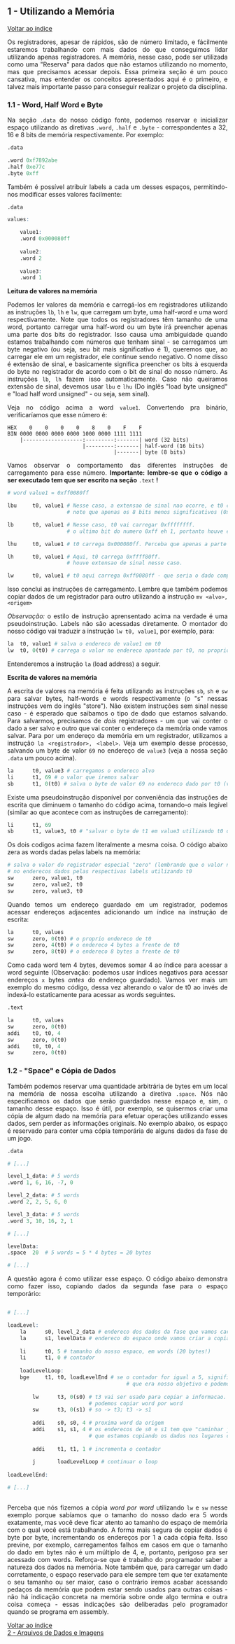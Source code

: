 ## **1 - Utilizando a Memória**

<div style="text-align: justify">

<a href="../index.html">Voltar ao índice</a>

Os registradores, apesar de rápidos, são de número limitado, e fácilmente estaremos trabalhando com mais dados do que conseguimos lidar utilizando apenas registradores. A memória, nesse caso, pode ser utilizada como uma "Reserva" para dados que não estamos utilizando no momento, mas que precisamos acessar depois. Essa primeira seção é um pouco cansativa, mas entender os conceitos apresentados aqui é o primeiro, e talvez mais importante passo para conseguir realizar o projeto da disciplina.

### **1.1 - Word, Half Word e Byte**

Na seção `.data` do nosso código fonte, podemos reservar e inicializar espaço utilizando as diretivas `.word`, `.half` e `.byte` - correspondentes a 32, 16 e 8 bits de memória respectivamente. Por exemplo:

```r
.data

.word 0xf7892abe
.half 0xe77c
.byte 0xff
```

Também é possível atribuir labels a cada um desses espaços, permitindo-nos modificar esses valores facilmente:

```r
.data

values:

	value1:
	.word 0x000080ff
	
	value2:
	.word 2
	
	value3:
	.word 1
```
**Leitura de valores na memória**

Podemos ler valores da memória e carregá-los em registradores utilizando as instruções `lb`, `lh` e `lw`, que carregam um byte, uma half-word e uma word respectivamente. Note que todos os registradores têm tamanho de uma word, portanto carregar uma half-word ou um byte irá preencher apenas uma parte dos bits do registrador. Isso causa uma ambiguidade quando estamos trabalhando com números que tenham sinal - se carregamos um byte negativo (ou seja, seu bit mais significativo é 1), queremos que, ao carregar ele em um registrador, ele continue sendo negativo. O nome disso é extensão de sinal, e basicamente significa preencher os bits à esquerda do byte no registrador de acordo com o bit de sinal do nosso número. As instruções `lb`, `lh` fazem isso automaticamente. Caso não queiramos extensão de sinal, devemos usar `lbu` e `lhu` (Do inglês "load byte unsigned" e "load half word unsigned" - ou seja, sem sinal).

Veja no código acima a word `value1`. Convertendo pra binário, verificaríamos que esse número é:
```
HEX	   0    0    0    0    8    0    F    F
BIN	0000 0000 0000 0000 1000 0000 1111 1111
	|-------------------:---------:-------| word (32 bits)
						|---------:-------| half-word (16 bits)
								  |-------| byte (8 bits)
```
Vamos observar o comportamento das diferentes instruções de carregamento para esse número. **Importante: lembre-se que o código a ser executado tem que ser escrito na seção** `.text` **!**
```r
# word value1 = 0xff0080ff

lbu		t0, value1 # Nesse caso, a extensao de sinal nao ocorre, e t0 carrega 0x000000ff - 
				   # note que apenas os 8 bits menos significativos (0xff) foram carregados.

lb		t0, value1 # Nesse caso, t0 vai carregar 0xffffffff.
				   # o ultimo bit do numero 0xff eh 1, portanto houve extensao de sinal.

lhu		t0, value1 # t0 carrega 0x000080ff. Perceba que apenas a parte 0x80ff (16 bits) do numero foi considerada - metade da word.

lh		t0, value1 # Aqui, t0 carrega 0xffff80ff. 
				   # houve extensao de sinal nesse caso.

lw		t0, value1 # t0 aqui carrega 0xff0080ff - que seria o dado completo.
```
Isso conclui as instruções de carregamento. Lembre que também podemos copiar dados de um registrador para outro utilizando a instrução `mv <alvo>, <origem>`

*Observação:* o estilo de instrução aprensentado acima na verdade é uma pseudoinstrução. Labels não são acessadas diretamente. O montador do nosso código vai traduzir a instrução `lw t0, value1`, por exemplo, para:
```r
la	t0, value1 # salva o endereco de value1 em t0
lw	t0, 0(t0) # carrega o valor no endereco apontado por t0, no proprio t0
```
Entenderemos a instrução `la` (load address) a seguir.

**Escrita de valores na memória**

A escrita de valores na memória é feita utilizando as instruções `sb`, `sh` e `sw` para salvar bytes, half-words e words respectivamente (o "s" nessas instruções vem do inglês "store"). Não existem instruções sem sinal nesse caso - é esperado que saibamos o tipo de dado que estamos salvando. Para salvarmos, precisamos de *dois* registradores - um que vai conter o dado a ser salvo e outro que vai conter o endereço da memória onde vamos salvar. Para por um endereço da memória em um registrador, utilizamos a instrução `la <registrador>, <label>`. Veja um exemplo desse processo, salvando um byte de valor `69` no endereço de `value3` (veja a nossa seção `.data` um pouco acima).
```r
la		t0, value3 # carregamos o endereco alvo
li		t1, 69 # o valor que iremos salvar
sb		t1, 0(t0) # salva o byte de valor 69 no endereco dado por t0 (value3)
```
Existe uma pseudoinstrução disponível por conveniência das instruções de escrita que diminuem o tamanho do código acima, tornando-o mais legível (similar ao que acontece com as instruções de carregamento):
```r
li		t1, 69
sb		t1, value3, t0 # "salvar o byte de t1 em value3 utilizando t0 como temporario"
```
Os dois codigos acima fazem literalmente a mesma coisa. O código abaixo zera as words dadas pelas labels na memória:
```r
# salva o valor do registrador especial "zero" (lembrando que o valor nesse registrador eh sempre zero)
# no enderecos dados pelas respectivas labels utilizando t0 
sw		zero, value1, t0
sw		zero, value2, t0
sw		zero, value3, t0
```
Quando temos um endereço guardado em um registrador, podemos acessar endereços adjacentes adicionando um índice na instrução de escrita:
```r
la		t0, values
sw		zero, 0(t0) # o proprio endereco de t0
sw		zero, 4(t0) # o endereco 4 bytes a frente de t0
sw		zero, 8(t0) # o endereco 8 bytes a frente de t0
```
Como cada word tem 4 bytes, devemos somar 4 ao índice para acessar a word seguinte (Observação: podemos usar índices negativos para acessar endereços `x` bytes *antes* do endereço guardado). Vamos ver mais um exemplo do mesmo código, dessa vez alterando o valor de t0 ao invés de indexá-lo estaticamente para acessar as words seguintes.
```r
.text

la		t0, values
sw		zero, 0(t0)
addi	t0, t0, 4
sw		zero, 0(t0)
addi	t0, t0, 4
sw		zero, 0(t0)
```

### **1.2 - "Space"  e  Cópia de Dados**

Também podemos reservar uma quantidade arbitrária de bytes em um local na memória de nossa escolha utilizando a diretiva `.space`. Nós não especificamos os dados que serão guardados nesse espaço e, sim, o tamanho desse espaço. Isso é útil, por exemplo, se quisermos criar uma cópia de algum dado na memória para efetuar operações utilizando esses dados, sem perder as informações originais. No exemplo abaixo, os espaço é reservado para conter uma cópia temporária de alguns dados da fase de um jogo.
```r
.data

# [...]

level_1_data: # 5 words
.word 1, 6, 16, -7, 0

level_2_data: # 5 words
.word 2, 2, 5, 6, 0

level_3_data: # 5 words
.word 3, 10, 16, 2, 1

# [...]

levelData:
.space	20	# 5 words = 5 * 4 bytes = 20 bytes

# [...]
```
A questão agora é como utilizar esse espaço. O código abaixo demonstra como fazer isso, copiando dados da segunda fase para o espaço temporário:
```r

# [...]

loadLevel:
	la		s0, level_2_data # endereco dos dados da fase que vamos carregar
	la		s1, levelData # endereco do espaco onde vamos criar a copia desses dados
	
	li		t0, 5 # tamanho do nosso espaco, em words (20 bytes!)
	li		t1, 0 # contador
	
	loadLevelLoop:
	bge		t1, t0, loadLevelEnd # se o contador for igual a 5, significa que copiamos 5 words,
									  # que era nosso objetivo e podemos sair do loop de carregamento.
	
		lw		t3, 0(s0) # t3 vai ser usado para copiar a informacao. Como os dados sao compostos apenas por words,
						  # podemos copiar word por word
		sw		t3, 0(s1) # so -> t3; t3 -> s1
		
		addi 	s0, s0, 4 # proxima word da origem
		addi 	s1, s1, 4 # os enderecos de s0 e s1 tem que "caminhar juntos" para garantir
						  # que estamos copiando os dados nos lugares correspondentes.
		
		addi 	t1, t1, 1 # incrementa o contador
		
		j		loadLevelLoop # continuar o loop
	
loadLevelEnd:

# [...]
	
```
Perceba que nós fizemos a cópia *word por word* utilizando `lw` e `sw` nesse exemplo porque sabíamos que o tamanho do nosso dado era 5 words exatamente, mas você deve ficar atento ao tamanho do espaço de memória com o qual você está trabalhando. A forma mais segura de copiar dados é byte por byte, incrementando os endereços por 1 a cada cópia feita. Isso previne, por exemplo, carregamentos falhos em casos em que o tamanho do dado em bytes não é um múltiplo de 4, e, portanto, perigoso pra ser acessado com words. Reforça-se que é trabalho do programador saber a natureza dos dados na memória. Note também que, para carregar um dado corretamente, o espaço reservado para ele sempre tem que ter exatamente o seu tamanho ou ser maior, caso o contrário iremos acabar acessando pedaços da memória que podem estar sendo usados para outras coisas - não há indicação concreta na memória sobre onde algo termina e outra coisa começa - essas indicações são deliberadas pelo programador quando se programa em assembly.

<a href="../index.html">Voltar ao índice</a></br>
<a href="./2 - Data.html">2 - Arquivos de Dados e Imagens</a>

</div>